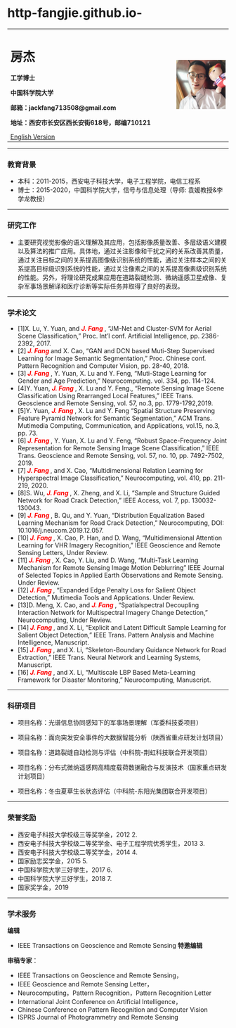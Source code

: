 # http-fangjie.github.io-
<div>
<table border="0">
  <tr>
    <td width="75%">
      <h1>房杰</h1>
      <p><b>工学博士</b></p>
      <p><b>中国科学院大学</b></p>
      <p><b>邮箱：jackfang713508@gmail.com</b></p>
      <p><b>地址：西安市长安区西长安街618号，邮编710121 </b></p>
      <a href="/index-en.md">English Version</a>
    </td>
    <td width="25%">
      <img src="JackFang.jpg" width="100%">
    </td>
  </tr>
</table>
</div>

---

### 教育背景

- 本科：2011-2015，西安电子科技大学，电子工程学院，电信工程系 
- 博士：2015-2020，中国科学院大学，信号与信息处理（导师: 袁媛教授&李学龙教授） 

---


### 研究工作

- 主要研究视觉影像的语义理解及其应用，包括影像质量改善、多层级语义建模以及算法的推广应用。具体地，通过关注影像和干扰之间的关系改善其质量，通过关注目标之间的关系提高图像级识别系统的性能，通过关注样本之间的关系提高目标级识别系统的性能，通过关注像素之间的关系提高像素级识别系统的性能。另外，将理论研究成果应用在道路裂缝检测、微纳遥感卫星成像、复杂军事场景解译和医疗诊断等实际任务并取得了良好的表现。

---


### 学术论文

- [1]X. Lu, Y. Yuan, and ***<font color=red> J. Fang </font>***, “JM-Net and Cluster-SVM for Aerial Scene Classification,” Proc. Int’l conf. Artificial Intelligence, pp. 2386-2392, 2017. 
- [2]***<font color=red> J. Fang </font>*** and X. Cao, “GAN and DCN based Muti-Step Supervised Learning for Image Semantic Segmentation,” Proc. Chinese conf. Pattern Recognition and Computer Vision, pp. 28-40, 2018. 
- [3]***<font color=red> J. Fang </font>***, Y. Yuan, X. Lu and Y. Feng, “Muti-Stage Learning for Gender and Age Prediction,” Neurocomputing. vol. 334, pp. 114-124.
- [4]Y. Yuan, ***<font color=red> J. Fang </font>***, X. Lu and Y. Feng., “Remote Sensing Image Scene Classification Using Rearranged Local Features,” IEEE Trans. Geoscience and Remote Sensing, vol. 57, no.3, pp. 1779-1792,2019. 
- [5]Y. Yuan, ***<font color=red> J. Fang </font>***, X. Lu and Y. Feng “Spatial Structure Preserving Feature Pyramid Network for Semantic Segmentation,” ACM Trans. Mutimedia Computing, Communication, and Applications, vol.15, no.3, pp. 73. 
- [6]***<font color=red> J. Fang </font>***, Y. Yuan, X. Lu and Y. Feng, “Robust Space-Frequency Joint Representation for Remote Sensing Image Scene Classification,” IEEE Trans. Geoscience and Remote Sensing, vol. 57, no. 10, pp. 7492-7502, 2019. 
- [7]***<font color=red> J. Fang </font>***, and X. Cao, “Multidimensional Relation Learning for Hyperspectral Image Classification,” Neurocomputing, vol. 410, pp. 211-219, 2020. 
- [8]S. Wu, ***<font color=red> J. Fang </font>***, X. Zheng, and X. Li, “Sample and Structure Guided Network for Road Crack Detection,” IEEE Access, vol. 7, pp. 130032-130043. 
- [9]***<font color=red> J. Fang </font>***, B. Qu, and Y. Yuan, “Distribution Equalization Based Learning Mechanism for Road Crack Detection,” Neurocomputing, DOI: 10.1016/j.neucom.2019.12.057. 
- [10]***<font color=red> J. Fang </font>***, X. Cao, P. Han, and D. Wang, “Multidimensional Attention Learning for VHR Imagery Recognition,” IEEE Geoscience and Remote Sensing Letters, Under Review. 
- [11]***<font color=red> J. Fang </font>***, X. Cao, Y. Liu, and D. Wang, “Multi-Task Learning Mechanism for Remote Sensing Image Motion Deblurring” IEEE Journal of Selected Topics in Applied Earth Observations and Remote Sensing. Under Review. 
- [12]***<font color=red> J. Fang </font>***, “Expanded Edge Penalty Loss for Salient Object Detection,” Mutimedia Tools and Applications. Under Review. 
- [13]D. Meng, X. Cao, and ***<font color=red> J. Fang </font>***, “Spatialspectral Decoupling Interaction Network for Multispectral Imagery Change Detection,” Neurocomputing, Under Review. 
- [14]***<font color=red> J. Fang </font>***, and X. Li, “Explicit and Latent Difficult Sample Learning for Salient Object Detection,” IEEE Trans. Pattern Analysis and Machine Intelligence, Manuscript. 
- [15]***<font color=red> J. Fang </font>***, and X. Li, “Skeleton-Boundary Guidance Network for Road Extraction,” IEEE Trans. Neural Network and Learning Systems, Manuscript. 
- [16]***<font color=red> J. Fang </font>***, and X. Li, “Multiscale LBP Based Meta-Learning Framework for Disaster Monitoring,” Neurocomputing, Manuscript.
             

---

### 科研项目
- 项目名称：光谱信息协同感知下的军事场景理解（军委科技委项目）

- 项目名称：面向突发安全事件的大数据智能分析（陕西省重点研发计划项目） 
   
- 项目名称：道路裂缝自动检测与评估（中科院-荆虹科技联合开发项目） 
    
- 项目名称：分布式微纳遥感网高精度载荷数据融合与反演技术（国家重点研发计划项目）
   
- 项目名称：冬虫夏草生长状态评估（中科院-东阳光集团联合开发项目）
   
---
### 荣誉奖励
-  西安电子科技大学校级三等奖学金，2012 2.
-  西安电子科技大学校级二等奖学金、电子工程学院优秀学生，2013 3. 
-  西安电子科技大学校级二等奖学金，2014 4. 
-  国家励志奖学金，2015 5. 
-  中国科学院大学三好学生，2017 6. 
-  中国科学院大学三好学生，2018 7.
-  国家奖学金，2019

---

### 学术服务

**编辑** 
- IEEE Transactions on Geoscience and Remote Sensing   **特邀编辑**

**审稿专家**： 
- IEEE Transactions on Geoscience and Remote Sensing，
- IEEE Geoscience and Remote Sensing Letter，
- Neurocomputing，Pattern Recognition，Pattern Recognition Letter
- International Joint Conference on Artificial Intelligence，
- Chinese Conference on Pattern Recognition and Computer Vision
- ISPRS Journal of Photogrammetry and Remote Sensing

 



